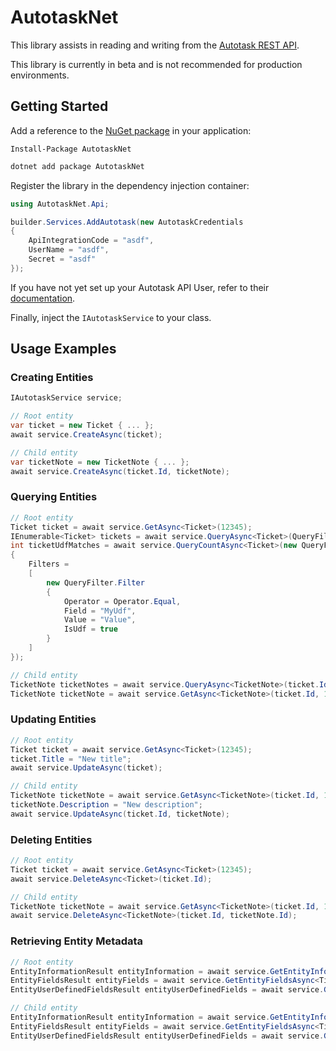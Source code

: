 # AutotaskNet

This library assists in reading and writing from the [Autotask REST API](https://autotask.net/help/developerhelp/Content/APIs/REST/REST_API_Home.htm).

This library is currently in beta and is not recommended for production environments.

## Getting Started

Add a reference to the [NuGet package](https://www.nuget.org/packages/AutotaskNet) in your application:
```pwsh
Install-Package AutotaskNet
```

```bash
dotnet add package AutotaskNet
```

Register the library in the dependency injection container:

```c#
using AutotaskNet.Api;

builder.Services.AddAutotask(new AutotaskCredentials
{
    ApiIntegrationCode = "asdf",
    UserName = "asdf",
    Secret = "asdf"
});
```

If you have not yet set up your Autotask API User, refer to their [documentation](https://autotask.net/help/DeveloperHelp/Content/APIs/REST/General_Topics/REST_Security_Auth.htm).

Finally, inject the `IAutotaskService` to your class.

## Usage Examples

### Creating Entities

```c#
IAutotaskService service;

// Root entity
var ticket = new Ticket { ... };
await service.CreateAsync(ticket);

// Child entity
var ticketNote = new TicketNote { ... };
await service.CreateAsync(ticket.Id, ticketNote);
```

### Querying Entities

```c#
// Root entity
Ticket ticket = await service.GetAsync<Ticket>(12345);
IEnumerable<Ticket> tickets = await service.QueryAsync<Ticket>(QueryFilter.All, 5); // 5 pages of 500 entities
int ticketUdfMatches = await service.QueryCountAsync<Ticket>(new QueryFilter
{
    Filters =
    [
        new QueryFilter.Filter
        {
            Operator = Operator.Equal,
            Field = "MyUdf",
            Value = "Value",
            IsUdf = true
        }
    ]
});

// Child entity
TicketNote ticketNotes = await service.QueryAsync<TicketNote>(ticket.Id);
TicketNote ticketNote = await service.GetAsync<TicketNote>(ticket.Id, 12345);
```

### Updating Entities

```c#
// Root entity
Ticket ticket = await service.GetAsync<Ticket>(12345);
ticket.Title = "New title";
await service.UpdateAsync(ticket);

// Child entity
TicketNote ticketNote = await service.GetAsync<TicketNote>(ticket.Id, 12435);
ticketNote.Description = "New description";
await service.UpdateAsync(ticket.Id, ticketNote);
```

### Deleting Entities

```c#
// Root entity
Ticket ticket = await service.GetAsync<Ticket>(12345);
await service.DeleteAsync<Ticket>(ticket.Id);

// Child entity
TicketNote ticketNote = await service.GetAsync<TicketNote>(ticket.Id, 12435);
await service.DeleteAsync<TicketNote>(ticket.Id, ticketNote.Id);
```

### Retrieving Entity Metadata

```c#
// Root entity
EntityInformationResult entityInformation = await service.GetEntityInformationAsync<Ticket>();
EntityFieldsResult entityFields = await service.GetEntityFieldsAsync<Ticket>();
EntityUserDefinedFieldsResult entityUserDefinedFields = await service.GetEntityUserDefinedFieldsAsync<Ticket>();

// Child entity
EntityInformationResult entityInformation = await service.GetEntityInformationAsync<TicketNote>(ticket.Id);
EntityFieldsResult entityFields = await service.GetEntityFieldsAsync<TicketNote>(ticket.Id);
EntityUserDefinedFieldsResult entityUserDefinedFields = await service.GetEntityUserDefinedFieldsAsync<TicketNote>(ticket.Id);
```
